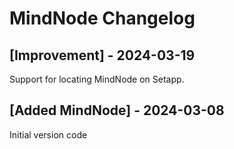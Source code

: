 # MindNode Changelog

## [Improvement] - 2024-03-19

Support for locating MindNode on Setapp.

## [Added MindNode] - 2024-03-08

Initial version code